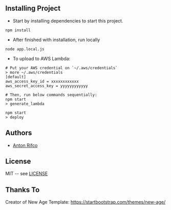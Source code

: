 ## Installing Project
* Start by installing dependencies to start this project.
```
npm install
```

* After finished with installation, run locally
```
node app.local.js
```

* To upload to AWS Lambda:
```
# Put your AWS credential on `~/.aws/credentials`
> more ~/.aws/credentials
[default]
aws_access_key_id = xxxxxxxxxxxx
aws_secret_access_key = yyyyyyyyyyyy

# Then, run below commands sequentially:
npm start
> generate_lambda

npm start
> deploy
```

## Authors

* [Anton Rifco](https://github.com/antonrifco)

## License

MIT -- see [LICENSE](LICENSE)

## Thanks To
Creator of New Age Template: https://startbootstrap.com/themes/new-age/
